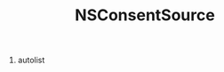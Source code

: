 ﻿---
uid: crmscript_ref_NSConsentSource
title: NSConsentSource
intellisense: Void.NSConsentSource
keywords: NSConsentSource
so.topic: reference
---



1. autolist 

